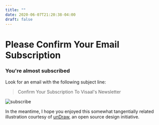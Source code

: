 ```yaml
---
title: ""
date: 2020-06-07T21:20:38-04:00
draft: false 
---
```

# Please Confirm Your Email Subscription
### You're almost subscribed
Look for an email with the following subject line:
> Confirm Your Subscription To Visaal's Newsletter

![subscribe](/emails.png)

In the meantime, I hope you enjoyed this somewhat tangentially related illustration courtesy of [unDraw](https://undraw.co), an open source design initiative.

